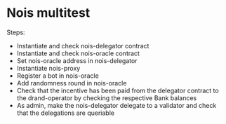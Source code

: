 # Nois multitest

Steps:

- Instantiate and check nois-delegator contract
- Instantiate and check nois-oracle contract
- Set nois-oracle address in nois-delegator
- Instantiate nois-proxy
- Register a bot in nois-oracle
- Add randomness round in nois-oracle
- Check that the incentive has been paid from the delegator contract to the drand-operator by checking the respective Bank balances
- As admin, make the nois-delegator delegate to a validator and check that the delegations are queriable